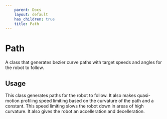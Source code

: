 ```yaml
---
    parent: Docs
    layout: default
    has_children: true
    title: Path
---
```

# Path
A class that generates bezier curve paths with target speeds and angles for the robot to follow. 

## Usage
This class generates paths for the robot to follow. It also makes quasi-motion profiling speed limiting based on the curvature of the path and a constant. This speed limiting slows the robot down in areas of high curvature. It also gives the robot an accelleration and decelleration. 